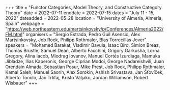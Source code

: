 +++
title = "Functor Categories, Model Theory, and Constructive Category Theory"
date = 2022-07-11
enddate = 2022-07-15
dates = "July 11 - 15, 2022"
dateadded = 2022-05-28
location = "University of Almería, Almería, Spain"
webpage = "https://web.northeastern.edu/martsinkovsky/p/Conferences/Almeria2022/FM.html"
organisers = "Sergio Estrada, Pedro Guil Asensio, Alex Martsinkovsky, Job Rock, Philipp Rothmaler, Blas Torrecillas Jover"
speakers = "Mohamed Barakat, Vladimir Bavula, Isaac Bird, Simion Breaz, Thomas Brüstle, Samuel Dean, Alberto Facchini, Grigory Garkusha, Lorna Gregory, Alina Iacob, Miodrag Iovanov, Manuel Cortés Izurdiaga, Mamuka Jibladze, Ilias Kaperonis, George Ciprian Modoi, George Nadareishvili, Juan Orendain Almada, Sebastian Posur, Mike Prest, Job Rock, Philipp Rothmaler, Kamal Saleh, Manuel Saorín, Alex Sorokin, Ashish Srivastava, Jan Šťovíček, Alberto Tonolo, Jan Trlifaj, Kristo Väljako, Jordan Williamson, Robert Wisbauer"
+++
